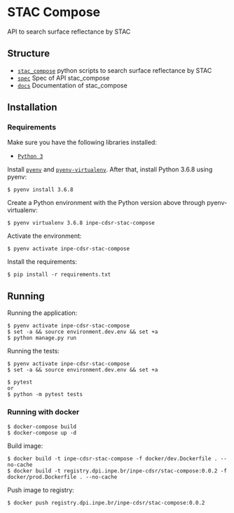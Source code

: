 # STAC Compose

API to search surface reflectance by STAC


## Structure

- [`stac_compose`](./stac_compose) python scripts to search surface reflectance by STAC
- [`spec`](./spec) Spec of API stac_compose
- [`docs`](./docs) Documentation of stac_compose


## Installation

### Requirements

Make sure you have the following libraries installed:

- [`Python 3`](https://www.python.org/)

Install [`pyenv`](https://github.com/pyenv/pyenv#basic-github-checkout) and [`pyenv-virtualenv`](https://github.com/pyenv/pyenv-virtualenv#installing-as-a-pyenv-plugin). After that, install Python 3.6.8 using pyenv:

```
$ pyenv install 3.6.8
```

Create a Python environment with the Python version above through pyenv-virtualenv:

```
$ pyenv virtualenv 3.6.8 inpe-cdsr-stac-compose
```

Activate the environment:

```
$ pyenv activate inpe-cdsr-stac-compose
```

Install the requirements:

```
$ pip install -r requirements.txt
```


## Running

Running the application:

```
$ pyenv activate inpe-cdsr-stac-compose
$ set -a && source environment.dev.env && set +a
$ python manage.py run
```

Running the tests:

```
$ pyenv activate inpe-cdsr-stac-compose
$ set -a && source environment.dev.env && set +a

$ pytest
or
$ python -m pytest tests
```


### Running with docker

```
$ docker-compose build
$ docker-compose up -d
```

Build image:

```
$ docker build -t inpe-cdsr-stac-compose -f docker/dev.Dockerfile . --no-cache
$ docker build -t registry.dpi.inpe.br/inpe-cdsr/stac-compose:0.0.2 -f docker/prod.Dockerfile . --no-cache
```

Push image to registry:

```
$ docker push registry.dpi.inpe.br/inpe-cdsr/stac-compose:0.0.2
```
